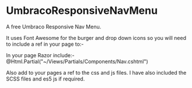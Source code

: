 # UmbracoResponsiveNavMenu
A free Umbraco Responsive Nav Menu.

It uses Font Awesome for the burger and drop down icons so you will need to include a ref in your page to:-
<link rel="stylesheet" href="https://use.fontawesome.com/releases/v5.4.1/css/all.css" integrity="sha384-5sAR7xN1Nv6T6+dT2mhtzEpVJvfS3NScPQTrOxhwjIuvcA67KV2R5Jz6kr4abQsz" crossorigin="anonymous">

In your page Razor include:-
@Html.Partial("~/Views/Partials/Components/Nav.cshtml")

Also add to your pages a ref to the css and js files.  I have also included the SCSS files and es5 js if required. 


